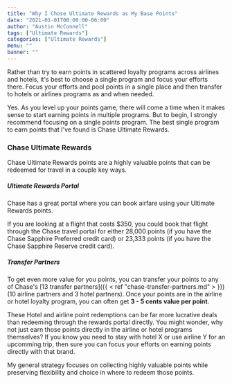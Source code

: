 ```yaml
---
title: "Why I Chose Ultimate Rewards as My Base Points"
date: "2021-01-01T08:00:00-06:00"
author: "Austin McConnell"
tags: ["Ultimate Rewards"]
categories: ["Ultimate Rewards"]
menu: ""
banner: ""
---
```


Rather than try to earn points in scattered loyalty programs across airlines and hotels, it's best to choose a single program and focus your efforts there. Focus your efforts and pool points in a single place and then transfer to hotels or airlines programs as and when needed.

Yes. As you level up your points game, there will come a time when it makes sense to start earning points in multiple programs. But to begin, I strongly recommend focusing on a single points program. The best single program to earn points that I've found is Chase Ultimate Rewards.

### Chase Ultimate Rewards

Chase Ultimate Rewards points are a highly valuable points that can be redeemed for travel in a couple key ways.

##### Ultimate Rewards Portal

Chase has a great portal where you can book airfare using your Ultimate Rewards points.

If you are looking at a flight that costs $350, you could book that flight through the Chase travel portal for either 28,000 points (if you have the Chase Sapphire Preferred credit card) or 23,333 points (if you have the Chase Sapphire Reserve credit card).


##### Transfer Partners

To get even more value for you points, you can transfer your points to any of Chase's [13 transfer partners]({{ < ref "chase-transfer-partners.md" > }}) (10 airline partners and 3 hotel partners). Once your points are in the airline or hotel loyalty program, you can often get **3 - 5 cents value per point**.

These Hotel and airline point redemptions can be far more lucrative deals than redeeming through the rewards portal directly. You might wonder, why not just earn those points directly in the airline or hotel programs themselves? If you know you need to stay with hotel X or use airline Y for an upcomming trip, then sure you can focus your efforts on earning points directly with that brand.

My general strategy focuses on collecting highly valuable points while preserving flexibility and choice in where to redeem those points.
